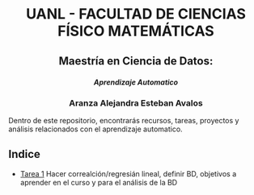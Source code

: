 #  <p align="center"> UANL - FACULTAD DE CIENCIAS FÍSICO MATEMÁTICAS</p>



## <p align="center"> **Maestría en Ciencia de Datos:**</p>
#### <p align="center"> *Aprendizaje Automatico*</p>



### <p align="center"> Aranza Alejandra Esteban Avalos</p>


Dentro de este repositorio, encontrarás recursos, tareas, proyectos y análisis relacionados con el aprendizaje automatico. 

## Indice

* [Tarea 1](https://github.com/AranzaEsteban/aprendizaje_automatico/blob/main/Tarea1.py) Hacer correalción/regresián lineal, definir BD, objetivos a aprender en el curso y para el análisis de la BD